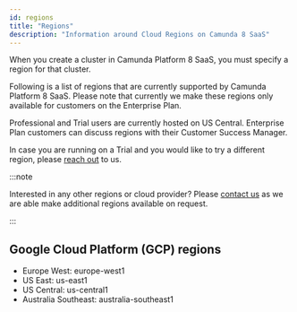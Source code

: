 ```yaml
---
id: regions
title: "Regions"
description: "Information around Cloud Regions on Camunda 8 SaaS"
---
```


When you create a cluster in Camunda Platform 8 SaaS, you must specify a region for that cluster.

Following is a list of regions that are currently supported by Camunda Platform 8 SaaS.
Please note that currently we make these regions only available for customers on the Enterprise Plan.

Professional and Trial users are currently hosted on US Central. 
Enterprise Plan customers can discuss regions with their Customer Success Manager.

In case you are running on a Trial and you would like to try a different region, please [reach out](https://camunda.com/contact/) to us.

:::note

Interested in any other regions or cloud provider? Please [contact us](https://camunda.com/contact/) as we are able make additional regions available on request.

:::

## Google Cloud Platform (GCP) regions

- Europe West: europe-west1
- US East: us-east1
- US Central: us-central1
- Australia Southeast: australia-southeast1

